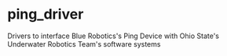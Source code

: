 # ping_driver
Drivers to interface Blue Robotics's Ping Device with Ohio State's Underwater Robotics Team's software systems 
